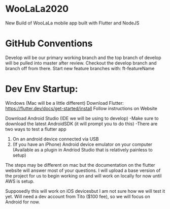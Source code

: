# WooLaLa2020
New Build of WooLaLa mobile app built with Flutter and NodeJS

# GitHub Conventions
Develop will be our primary working branch and the top branch of develop will be pulled into master after review.
Checkout the develop branch and branch off from there.
Start new feature branches with: ft-featureName

# Dev Env Startup:
Windows (Mac will be a little different)
Download Flutter:
https://flutter.dev/docs/get-started/install
Follow instructions on Website

Download Android Studio (IDE we will be using to develop)
-Make sure to download the latest AndroidSDK (it will prompt you to do this)
-There are two ways to test a flutter app
  1. On an android device connected via USB
  2. (If you have an iPhone) Android device emulator on your computer (Available as a plugin in Andriod Studio that is relatively painless to setup)

The steps may be different on mac but the documentation on the flutter website will answer most of your questions. I will upload a base version of the project for us to begin working on and will work on locally for now until AWS is setup.

Supposedly this will work on iOS devicesbut I am not sure how we will test it yet. Will need a dev account from Tito ($100 fee), so we will focus on Android for now.
